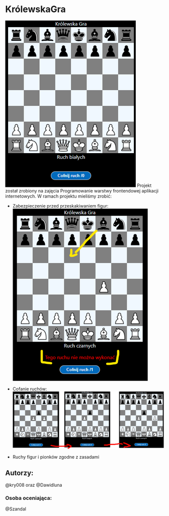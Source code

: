# KrólewskaGra 
![Początkowa plansza](https://raw.githubusercontent.com/kry008/krolewskaGra/main/readmeImg/1.png) 
Projekt został zrobiony na zajęcia Programowanie warstwy frontendowej aplikacji internetowych. W ramach projektu mieliśmy zrobić: 

 - Zabezpieczenie przed przeskakiwaniem figur: 
 ![Przeskakiwanie figur - zabezpieczenie](https://raw.githubusercontent.com/kry008/krolewskaGra/main/readmeImg/3.png)
 
 - Cofanie ruchów: 
![Przeskakiwanie figur - zabezpieczenie](https://raw.githubusercontent.com/kry008/krolewskaGra/main/readmeImg/5.png) 
 - Ruchy figur i pionków zgodne z zasadami
## Autorzy:
@kry008 oraz @Dawidluna

### Osoba oceniająca:
@Szandal
